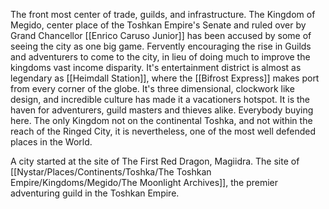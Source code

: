The front most center of trade, guilds, and infrastructure. The Kingdom of Megido, center place of the Toshkan Empire's Senate and ruled over by Grand Chancellor [[Enrico Caruso Junior]] has been accused by some of seeing the city as one big game. Fervently encouraging the rise in Guilds and adventurers to come to the city, in lieu of doing much to improve the kingdoms vast income disparity. It's entertainment district is almost as legendary as [[Heimdall Station]], where the [[Bifrost Express]] makes port from every corner of the globe. It's three dimensional, clockwork like design, and incredible culture has made it a vacationers hotspot. It is the haven for adventurers, guild masters and thieves alike. Everybody buying here. The only Kingdom not on the continental Toshka, and not within the reach of the Ringed City, it is nevertheless, one of the most well defended places in the World.

A city started at the site of The First Red Dragon, Magiidra. The site of [[Nystar/Places/Continents/Toshka/The Toshkan Empire/Kingdoms/Megido/The Moonlight Archives]], the premier adventuring guild in the Toshkan Empire. 